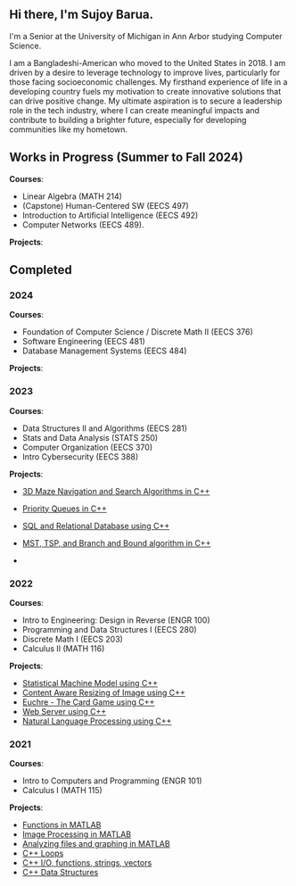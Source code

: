 ## Hi there, I'm Sujoy Barua.
I'm a Senior at the University of Michigan in Ann Arbor studying Computer Science.

I am a Bangladeshi-American who moved to the United States in 2018. I am driven by a desire to leverage technology to improve lives, particularly for those facing socioeconomic challenges. My firsthand experience of life in a developing country fuels my motivation to create innovative solutions that can drive positive change. My ultimate aspiration is to secure a leadership role in the tech industry, where I can create meaningful impacts and contribute to building a brighter future, especially for developing communities like my hometown.

## Works in Progress (Summer to Fall 2024)
**Courses**: 
- Linear Algebra (MATH 214)
- (Capstone) Human-Centered SW (EECS 497)
- Introduction to Artificial Intelligence (EECS 492)
- Computer Networks (EECS 489).

**Projects**:

## Completed
### 2024
**Courses**: 
- Foundation of Computer Science / Discrete Math II (EECS 376)
- Software Engineering (EECS 481)
- Database Management Systems (EECS 484)

**Projects**: 
### 2023
**Courses**: 
- Data Structures II and Algorithms (EECS 281)
- Stats and Data Analysis (STATS 250)
- Computer Organization (EECS 370)
- Intro Cybersecurity (EECS 388)

**Projects**:
- [3D Maze Navigation and Search Algorithms in C++](https://github.com/Sujoy-Barua/w23p1/blob/main/README.md)
- [Priority Queues in C++](https://github.com/Sujoy-Barua/w23p2/blob/main/README.md)
- [SQL and Relational Database using C++](https://github.com/Sujoy-Barua/w23p3/blob/main/README.md)
- [MST, TSP, and Branch and Bound algorithm in C++](https://github.com/Sujoy-Barua/w23p4/blob/main/README.md)

- 

### 2022
**Courses**: 
- Intro to Engineering: Design in Reverse (ENGR 100)
- Programming and Data Structures I (EECS 280)
- Discrete Math I (EECS 203)
- Calculus II (MATH 116)

**Projects**: 
- [Statistical Machine Model using C++](https://github.com/Sujoy-Barua/wn22p1/blob/main/README.md)
- [Content Aware Resizing of Image using C++](https://github.com/Sujoy-Barua/wn22p2/blob/main/README.md)
- [Euchre - The Card Game using C++](https://github.com/Sujoy-Barua/wn22p3/blob/main/README.md)
- [Web Server using C++](https://github.com/Sujoy-Barua/w23p4/blob/main/README.md)
- [Natural Language Processing using C++](https://github.com/Sujoy-Barua/wn22p5/blob/main/README.md)

### 2021
**Courses**: 
- Intro to Computers and Programming (ENGR 101)
- Calculus I (MATH 115)

**Projects**: 
- [Functions in MATLAB](https://github.com/Sujoy-Barua/fall21p1/blob/main/README.md)
- [Image Processing in MATLAB](https://github.com/Sujoy-Barua/fall21p2/blob/main/README.md)
- [Analyzing files and graphing in MATLAB](https://github.com/Sujoy-Barua/fall21p3/blob/main/README.md)
- [C++ Loops](https://github.com/Sujoy-Barua/fall21p4/blob/main/README.md)
- [C++ I/O, functions, strings, vectors](https://github.com/Sujoy-Barua/fall21p5/blob/main/README.md)
- [C++ Data Structures](https://github.com/Sujoy-Barua/fall21p6/blob/main/README.md)

<!--
**Sujoy-Barua/Sujoy-Barua** is a ✨ _special_ ✨ repository because its `README.md` (this file) appears on your GitHub profile.

Here are some ideas to get you started:

- 🔭 I’m currently working on ...
- 🌱 I’m currently learning ...
- 👯 I’m looking to collaborate on ...
- 🤔 I’m looking for help with ...
- 💬 Ask me about ...
- 📫 How to reach me: ...
- 😄 Pronouns: ...
- ⚡ Fun fact: ...
-->
